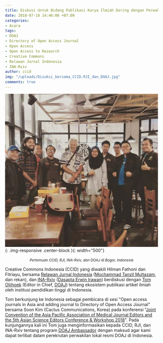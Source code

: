 ```yaml
---
title: Diskusi Untuk Bidang Publikasi Karya Ilmiah Daring dengan Perwakilan DOAJ
date: 2018-07-18 14:46:00 +07:00
categories:
- Acara
tags:
- DOAJ
- Directory of Open Access Journal
- Open Access
- Open Access to Research
- Creative Commons
- Relawan Jurnal Indonesia
- INA-Rxiv
author: ccid
img: "/uploads/Disuksi_bersama_CCID.RJI_dan_DOAJ.jpg"
comments: true
---
```


![Disuksi_bersama_CCID.RJI_dan_DOAJ.jpg](/uploads/Disuksi_bersama_CCID.RJI_dan_DOAJ.jpg){: .img-responsive .center-block }{: width="500"}<center><small><i>Pertemuan CCID, RJI, INA-Rxiv, dan DOAJ di Bogor, Indonesia</i></small></center>

Creative Commons Indonesia (CCID) yang diwakili Hilman Fathoni dan Fitriayu, bersama [Relawan Jurnal Indonesia](https://www.jurnalindonesia.org/) ([Mochammad Tanzil Multazam](https://orcid.org/0000-0002-6373-1199), dan rekan), dan [INA-Rxiv](https://osf.io/preprints/inarxiv) ([Dasapta Erwin Irawan](https://orcid.org/0000-0002-1526-0863)) berdiskusi dengan [Tom Olijhoek](https://orcid.org/0000-0002-5433-5944) (Editor in Chief, [DOAJ](http://doaj.org/)) tentang ekosistem publikasi artikel ilmiah oleh institusi pendidikan tinggi di Indonesia. 

Tom berkunjung ke Indonesia sebagai pembicara di sesi "Open access journals in Asia and adding journal to Directory of Open Access Journal" bersama Soon Kim (Cactus Communications, Korea) pada konferensi "[Joint Convention of the Asia Pacific Association of Medical Journal Editors and the 5th Asian Science Editors Conference & Workshop 2018](https://www.asianeditor.org/event/2018/)". Pada kunjungannya kali ini Tom juga menginformasikan kepada CCID, RJI, dan INA-Rxiv tentang program [DOAJ Ambassador](https://blog.doaj.org/2016/06/20/presenting-the-doaj-ambassadors/) dengan maksud agar kami dapat terlibat dalam perekrutan perwakilan lokal resmi DOAJ di Indonesia.